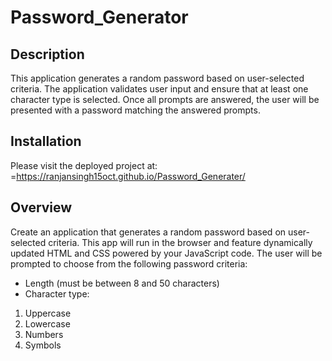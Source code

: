 # Password_Generator

## Description
This application generates a random password based on user-selected criteria. The application validates user input and ensure that at least one character type is selected. Once all prompts are answered, the user will be presented with a password matching the answered prompts.

## Installation
Please visit the deployed project at: =https://ranjansingh15oct.github.io/Password_Generater/

## Overview
Create an application that generates a random password based on user-selected criteria. This app will run in the browser and feature dynamically updated HTML and CSS powered by your JavaScript code. The user will be prompted to choose from the following password criteria:

- Length (must be between 8 and 50 characters)
- Character type:
1. Uppercase 
2. Lowercase 
3. Numbers
4. Symbols
